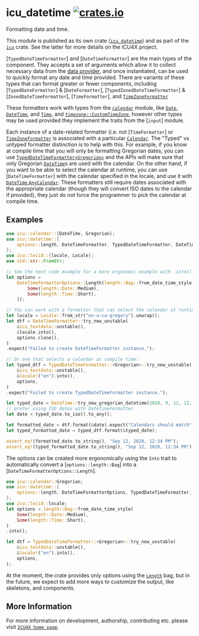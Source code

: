 # icu_datetime [![crates.io](https://img.shields.io/crates/v/icu_datetime)](https://crates.io/crates/icu_datetime)

Formatting date and time.

This module is published as its own crate ([`icu_datetime`](https://docs.rs/icu_datetime/latest/icu_datetime/))
and as part of the [`icu`](https://docs.rs/icu/latest/icu/) crate. See the latter for more details on the ICU4X project.

[`TypedDateTimeFormatter`] and [`DateTimeFormatter`] are the main types of the component. They accepts a set of arguments which
allow it to collect necessary data from the [data provider], and once instantiated, can be
used to quickly format any date and time provided. There are variants of these types that can format greater or fewer components,
including [`TypedDateFormatter`] & [`DateFormatter`], [`TypedZonedDateTimeFormatter`] & [`ZonedDateTimeFormatter`], [`TimeFormatter`],
and [`TimeZoneFormatter`]

These formatters work with types from the [`calendar`] module, like [`Date`], [`DateTime`], and [`Time`],
and [`timezone::CustomTimeZone`], however other types may be used provided they implement the traits from the [`input`] module.

Each instance of a date-related formatter (i.e. not [`TimeFormatter`] or [`TimeZoneFormatter`]
is associated with a particular [`Calendar`].
The "Typed" vs untyped formatter distinction is to help with this. For example, if you know at compile time that you
will only be formatting Gregorian dates, you can use [`TypedDateTimeFormatter<Gregorian>`](TypedDateTimeFormatter) and the
APIs will make sure that only Gregorian [`DateTime`]s are used with the calendar. On the other hand, if you want to be able to select
the calendar at runtime, you can use [`DateTimeFormatter`] with the calendar specified in the locale, and use it with
[`DateTime`],[`AnyCalendar`]. These formatters still require dates associated
with the appropriate calendar (though they will convert ISO dates to the calendar if provided), they just do not force the
programmer to pick the calendar at compile time.


## Examples

```rust
use icu::calendar::{DateTime, Gregorian};
use icu::datetime::{
    options::length, DateTimeFormatter, TypedDateTimeFormatter, DateTimeFormatterOptions,
};
use icu::locid::{locale, Locale};
use std::str::FromStr;

// See the next code example for a more ergonomic example with .into().
let options =
    DateTimeFormatterOptions::Length(length::Bag::from_date_time_style(
        Some(length::Date::Medium),
        Some(length::Time::Short),
    ));

// You can work with a formatter that can select the calendar at runtime:
let locale = Locale::from_str("en-u-ca-gregory").unwrap();
let dtf = DateTimeFormatter::try_new_unstable(
    &icu_testdata::unstable(),
    &locale.into(),
    options.clone(),
)
.expect("Failed to create DateTimeFormatter instance.");

// Or one that selects a calendar at compile time:
let typed_dtf = TypedDateTimeFormatter::<Gregorian>::try_new_unstable(
    &icu_testdata::unstable(),
    &locale!("en").into(),
    options,
)
.expect("Failed to create TypedDateTimeFormatter instance.");

let typed_date = DateTime::try_new_gregorian_datetime(2020, 9, 12, 12, 34, 28).unwrap();
// prefer using ISO dates with DateTimeFormatter
let date = typed_date.to_iso().to_any();

let formatted_date = dtf.format(&date).expect("Calendars should match");
let typed_formatted_date = typed_dtf.format(&typed_date);

assert_eq!(formatted_date.to_string(), "Sep 12, 2020, 12:34 PM");
assert_eq!(typed_formatted_date.to_string(), "Sep 12, 2020, 12:34 PM");
```

The options can be created more ergonomically using the `Into` trait to automatically
convert a [`options::length::Bag`] into a [`DateTimeFormatterOptions::Length`].

```rust
use icu::calendar::Gregorian;
use icu::datetime::{
    options::length, DateTimeFormatterOptions, TypedDateTimeFormatter,
};
use icu::locid::locale;
let options = length::Bag::from_date_time_style(
    Some(length::Date::Medium),
    Some(length::Time::Short),
)
.into();

let dtf = TypedDateTimeFormatter::<Gregorian>::try_new_unstable(
    &icu_testdata::unstable(),
    &locale!("en").into(),
    options,
);
```

At the moment, the crate provides only options using the [`Length`] bag, but in the future,
we expect to add more ways to customize the output, like skeletons, and components.

[data provider]: icu_provider
[`ICU4X`]: ../icu/index.html
[`Length`]: options::length
[`DateTime`]: calendar::{DateTime}
[`Date`]: calendar::{Date}
[`Time`]: calendar::types::{Time}
[`Calendar`]: calendar::{Calendar}
[`AnyCalendar`]: calendar::any_calendar::{AnyCalendar}
[`timezone::CustomTimeZone`]: icu::timezone::{CustomTimeZone}
[`TimeZoneFormatter`]: time_zone::TimeZoneFormatter

## More Information

For more information on development, authorship, contributing etc. please visit [`ICU4X home page`](https://github.com/unicode-org/icu4x).

